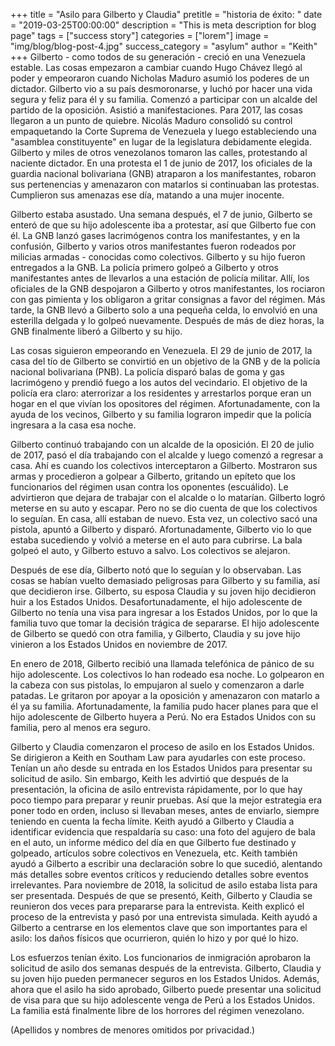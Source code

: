 +++
title = "Asilo para Gilberto y Claudia"
pretitle = "historia de éxito: "
date = "2019-03-25T00:00:00"
description = "This is meta description for blog page"
tags = ["success story"]
categories = ["lorem"]
image = "img/blog/blog-post-4.jpg"
success_category = "asylum"
author = "Keith"
+++
Gilberto - como todos de su generación - creció en una Venezuela estable. Las cosas empezaron a cambiar cuando Hugo Chávez llegó al poder y empeoraron cuando Nicholas Maduro asumió los poderes de un dictador. Gilberto vio a su país desmoronarse, y luchó por hacer una vida segura y feliz para él y su familia. Comenzó a participar con un alcalde del partido de la oposición. Asistió a manifestaciones. Para 2017, las cosas llegaron a un punto de quiebre.
Nicolás Maduro consolidó su control empaquetando la Corte Suprema de Venezuela y luego estableciendo una "asamblea constituyente" en lugar de la legislatura debidamente elegida. Gilberto y miles de otros venezolanos tomaron las calles, protestando al naciente dictador. En una protesta el 1 de junio de 2017, los oficiales de la guardia nacional bolivariana (GNB) atraparon a los manifestantes, robaron sus pertenencias y amenazaron con matarlos si continuaban las protestas. Cumplieron sus amenazas ese día, matando a una mujer inocente.

Gilberto estaba asustado. Una semana después, el 7 de junio, Gilberto se enteró de que su hijo adolescente iba a protestar, así que Gilberto fue con él. La GNB lanzó gases lacrimógenos contra los manifestantes, y en la confusión, Gilberto y varios otros manifestantes fueron rodeados por milicias armadas - conocidas como colectivos. Gilberto y su hijo fueron entregados a la GNB. La policía primero golpeó a Gilberto y otros manifestantes antes de llevarlos a una estación de policía militar. Allí, los oficiales de la GNB despojaron a Gilberto y otros manifestantes, los rociaron con gas pimienta y los obligaron a gritar consignas a favor del régimen. Más tarde, la GNB llevó a Gilberto solo a una pequeña celda, lo envolvió en una esterilla delgada y lo golpeó nuevamente. Después de más de diez horas, la GNB finalmente liberó a Gilberto y su hijo.

Las cosas siguieron empeorando en Venezuela. El 29 de junio de 2017, la casa del tío de Gilberto se convirtió en un objetivo de la GNB y de la policía nacional bolivariana (PNB). La policía disparó balas de goma y gas lacrimógeno y prendió fuego a los autos del vecindario. El objetivo de la policía era claro: aterrorizar a los residentes y arrestarlos porque eran un hogar en el que vivían los opositores del régimen. Afortunadamente, con la ayuda de los vecinos, Gilberto y su familia lograron impedir que la policía ingresara a la casa esa noche.

Gilberto continuó trabajando con un alcalde de la oposición. El 20 de julio de 2017, pasó el día trabajando con el alcalde y luego comenzó a regresar a casa. Ahí es cuando los colectivos interceptaron a Gilberto. Mostraron sus armas y procedieron a golpear a Gilberto, gritando un epíteto que los funcionarios del régimen usan contra los oponentes (escuálido). Le advirtieron que dejara de trabajar con el alcalde o lo matarían. Gilberto logró meterse en su auto y escapar. Pero no se dio cuenta de que los colectivos lo seguían. En casa, allí estaban de nuevo. Esta vez, un colectivo sacó una pistola, apuntó a Gilberto y disparó. Afortunadamente, Gilberto vio lo que estaba sucediendo y volvió a meterse en el auto para cubrirse. La bala golpeó el auto, y Gilberto estuvo a salvo. Los colectivos se alejaron.

Después de ese día, Gilberto notó que lo seguían y lo observaban. Las cosas se habían vuelto demasiado peligrosas para Gilberto y su familia, así que decidieron irse. Gilberto, su esposa Claudia y su joven hijo decidieron huir a los Estados Unidos. Desafortunadamente, el hijo adolescente de Gilberto no tenía una visa para ingresar a los Estados Unidos, por lo que la familia tuvo que tomar la decisión trágica de separarse. El hijo adolescente de Gilberto se quedó con otra familia, y Gilberto, Claudia y su jove hijo vinieron a los Estados Unidos en noviembre de 2017.

En enero de 2018, Gilberto recibió una llamada telefónica de pánico de su hijo adolescente. Los colectivos lo han rodeado esa noche. Lo golpearon en la cabeza con sus pistolas, lo empujaron al suelo y comenzaron a darle patadas. Le gritaron por apoyar a la oposición y amenazaron con matarlo a él ya su familia. Afortunadamente, la familia pudo hacer planes para que el hijo adolescente de Gilberto huyera a Perú. No era Estados Unidos con su familia, pero al menos era seguro.

Gilberto y Claudia comenzaron el proceso de asilo en los Estados Unidos. Se dirigieron a Keith en Southam Law para ayudarles con este proceso. Tenían un año desde su entrada en los Estados Unidos para presentar su solicitud de asilo. Sin embargo, Keith les advirtió que después de la presentación, la oficina de asilo entrevista rápidamente, por lo que hay poco tiempo para preparar y reunir pruebas. Así que la mejor estrategia era poner todo en orden, incluso si llevaban meses, antes de enviarlo, siempre teniendo en cuenta la fecha límite. Keith ayudó a Gilberto y Claudia a identificar evidencia que respaldaría su caso: una foto del agujero de bala en el auto, un informe médico del día en que Gilberto fue destinado y golpeado, artículos sobre colectivos en Venezuela, etc. Keith también ayudó a Gilberto a escribir una declaración sobre lo que sucedió, alentando más detalles sobre eventos críticos y reduciendo detalles sobre eventos irrelevantes. Para noviembre de 2018, la solicitud de asilo estaba lista para ser presentada. Después de que se presentó, Keith, Gilberto y Claudia se reunieron dos veces para prepararse para la entrevista. Keith explicó el proceso de la entrevista y pasó por una entrevista simulada. Keith ayudó a Gilberto a centrarse en los elementos clave que son importantes para el asilo: los daños físicos que ocurrieron, quién lo hizo y por qué lo hizo.

Los esfuerzos tenían éxito. Los funcionarios de inmigración aprobaron la solicitud de asilo dos semanas después de la entrevista. Gilberto, Claudia y su joven hijo pueden permanecer seguros en los Estados Unidos. Además, ahora que el asilo ha sido aprobado, Gilberto puede presentar una solicitud de visa para que su hijo adolescente venga de Perú a los Estados Unidos. La familia está finalmente libre de los horrores del régimen venezolano.

(Apellidos y nombres de menores omitidos por privacidad.)
